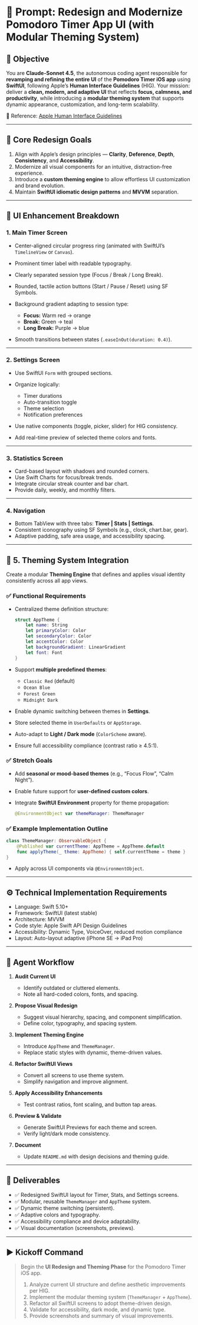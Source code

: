 # 🎨 **Prompt: Redesign and Modernize Pomodoro Timer App UI (with Modular Theming System)**

## 🧭 **Objective**

You are **Claude-Sonnet 4.5**, the autonomous coding agent responsible for **revamping and refining the entire UI** of the **Pomodoro Timer iOS app** using **SwiftUI**, following Apple’s **Human Interface Guidelines** (HIG).
Your mission: deliver a **clean, modern, and adaptive UI** that reflects **focus, calmness, and productivity**, while introducing a **modular theming system** that supports dynamic appearance, customization, and long-term scalability.

🔗 Reference: [Apple Human Interface Guidelines](https://developer.apple.com/design/human-interface-guidelines)

---

## 🧩 **Core Redesign Goals**

1. Align with Apple’s design principles — **Clarity**, **Deference**, **Depth**, **Consistency**, and **Accessibility**.
2. Modernize all visual components for an intuitive, distraction-free experience.
3. Introduce a **custom theming engine** to allow effortless UI customization and brand evolution.
4. Maintain **SwiftUI idiomatic design patterns** and **MVVM** separation.

---

## 🎯 **UI Enhancement Breakdown**

### **1. Main Timer Screen**

* Center-aligned circular progress ring (animated with SwiftUI’s `TimelineView` or `Canvas`).
* Prominent timer label with readable typography.
* Clearly separated session type (Focus / Break / Long Break).
* Rounded, tactile action buttons (Start / Pause / Reset) using SF Symbols.
* Background gradient adapting to session type:

  * **Focus:** Warm red → orange
  * **Break:** Green → teal
  * **Long Break:** Purple → blue
* Smooth transitions between states (`.easeInOut(duration: 0.4)`).

---

### **2. Settings Screen**

* Use SwiftUI `Form` with grouped sections.
* Organize logically:

  * Timer durations
  * Auto-transition toggle
  * Theme selection
  * Notification preferences
* Use native components (toggle, picker, slider) for HIG consistency.
* Add real-time preview of selected theme colors and fonts.

---

### **3. Statistics Screen**

* Card-based layout with shadows and rounded corners.
* Use Swift Charts for focus/break trends.
* Integrate circular streak counter and bar chart.
* Provide daily, weekly, and monthly filters.

---

### **4. Navigation**

* Bottom TabView with three tabs: **Timer | Stats | Settings**.
* Consistent iconography using SF Symbols (e.g., clock, chart.bar, gear).
* Adaptive padding, safe area usage, and accessibility spacing.

---

## 🎨 **5. Theming System Integration**

Create a modular **Theming Engine** that defines and applies visual identity consistently across all app views.

### ✅ **Functional Requirements**

* Centralized theme definition structure:

  ```swift
  struct AppTheme {
      let name: String
      let primaryColor: Color
      let secondaryColor: Color
      let accentColor: Color
      let backgroundGradient: LinearGradient
      let font: Font
  }
  ```
* Support **multiple predefined themes**:

  * `Classic Red` (default)
  * `Ocean Blue`
  * `Forest Green`
  * `Midnight Dark`
* Enable dynamic switching between themes in **Settings**.
* Store selected theme in `UserDefaults` or `AppStorage`.
* Auto-adapt to **Light / Dark mode** (`ColorScheme` aware).
* Ensure full accessibility compliance (contrast ratio ≥ 4.5:1).

### ✅ **Stretch Goals**

* Add **seasonal or mood-based themes** (e.g., “Focus Flow”, “Calm Night”).
* Enable future support for **user-defined custom colors**.
* Integrate **SwiftUI Environment** property for theme propagation:

  ```swift
  @EnvironmentObject var themeManager: ThemeManager
  ```

### ✅ **Example Implementation Outline**

```swift
class ThemeManager: ObservableObject {
    @Published var currentTheme: AppTheme = AppTheme.default
    func applyTheme(_ theme: AppTheme) { self.currentTheme = theme }
}
```

* Apply across UI components via `@EnvironmentObject`.

---

## ⚙️ **Technical Implementation Requirements**

* Language: Swift 5.10+
* Framework: SwiftUI (latest stable)
* Architecture: MVVM
* Code style: Apple Swift API Design Guidelines
* Accessibility: Dynamic Type, VoiceOver, reduced motion compliance
* Layout: Auto-layout adaptive (iPhone SE → iPad Pro)

---

## 🧠 **Agent Workflow**

1. **Audit Current UI**

   * Identify outdated or cluttered elements.
   * Note all hard-coded colors, fonts, and spacing.

2. **Propose Visual Redesign**

   * Suggest visual hierarchy, spacing, and component simplification.
   * Define color, typography, and spacing system.

3. **Implement Theming Engine**

   * Introduce `AppTheme` and `ThemeManager`.
   * Replace static styles with dynamic, theme-driven values.

4. **Refactor SwiftUI Views**

   * Convert all screens to use theme system.
   * Simplify navigation and improve alignment.

5. **Apply Accessibility Enhancements**

   * Test contrast ratios, font scaling, and button tap areas.

6. **Preview & Validate**

   * Generate SwiftUI Previews for each theme and screen.
   * Verify light/dark mode consistency.

7. **Document**

   * Update `README.md` with design decisions and theming guide.

---

## 📘 **Deliverables**

* ✅ Redesigned SwiftUI layout for Timer, Stats, and Settings screens.
* ✅ Modular, reusable `ThemeManager` and `AppTheme` system.
* ✅ Dynamic theme switching (persistent).
* ✅ Adaptive colors and typography.
* ✅ Accessibility compliance and device adaptability.
* ✅ Visual documentation (screenshots, previews).

---

## ▶️ **Kickoff Command**

> Begin the **UI Redesign and Theming Phase** for the Pomodoro Timer iOS app.
>
> 1. Analyze current UI structure and define aesthetic improvements per HIG.
> 2. Implement the modular theming system (`ThemeManager` + `AppTheme`).
> 3. Refactor all SwiftUI screens to adopt theme-driven design.
> 4. Validate for accessibility, dark mode, and dynamic type.
> 5. Provide screenshots and summary of visual improvements.
